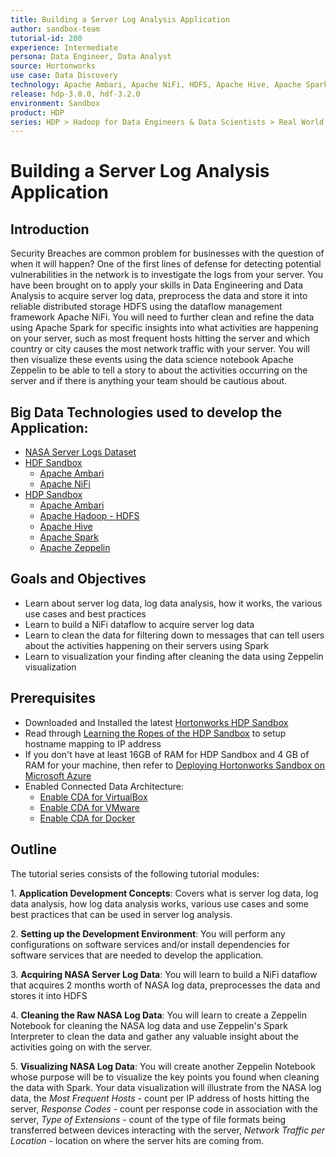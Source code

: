 ```yaml
---
title: Building a Server Log Analysis Application
author: sandbox-team
tutorial-id: 200
experience: Intermediate
persona: Data Engineer, Data Analyst
source: Hortonworks
use case: Data Discovery
technology: Apache Ambari, Apache NiFi, HDFS, Apache Hive, Apache Spark, Apache Zeppelin
release: hdp-3.0.0, hdf-3.2.0
environment: Sandbox
product: HDP
series: HDP > Hadoop for Data Engineers & Data Scientists > Real World Examples, HDF > Develop Data Flow & Streaming Applications > Real World Examples
---
```


# Building a Server Log Analysis Application

## Introduction

Security Breaches are common problem for businesses with the question of when it
will happen? One of the first lines of defense for detecting potential
vulnerabilities in the network is to investigate the logs from your server. You
have been brought on to apply your skills in Data Engineering and Data Analysis
to acquire server log data, preprocess the data and store it into reliable
distributed storage HDFS using the dataflow management framework Apache NiFi.
You will need to further clean and refine the data using Apache Spark for
specific insights into what activities are happening on your server, such as
most frequent hosts hitting the server and which country or city causes the
most network traffic with your server. You will then visualize these events
using the data science notebook Apache Zeppelin to be able to tell a story
to about the activities occurring on the server and if there is anything your
team should be cautious about.

## Big Data Technologies used to develop the Application:

- [NASA Server Logs Dataset](http://ita.ee.lbl.gov/html/contrib/NASA-HTTP.html)
- [HDF Sandbox](https://hortonworks.com/products/data-platforms/hdf/)
    - [Apache Ambari](https://ambari.apache.org/)
    - [Apache NiFi](https://nifi.apache.org/)
- [HDP Sandbox](https://hortonworks.com/products/data-platforms/hdp/)
    - [Apache Ambari](https://ambari.apache.org/)
    - [Apache Hadoop - HDFS](http://hadoop.apache.org/docs/r2.7.6/)
    - [Apache Hive](https://hive.apache.org/)
    - [Apache Spark](https://spark.apache.org/)
    - [Apache Zeppelin](https://zeppelin.apache.org/)

## Goals and Objectives

- Learn about server log data, log data analysis, how it works, the various use cases
and best practices
- Learn to build a NiFi dataflow to acquire server log data
- Learn to clean the data for filtering down to messages that can tell users
about the activities happening on their servers using Spark
- Learn to visualization your finding after cleaning the data using Zeppelin
visualization

## Prerequisites

- Downloaded and Installed the latest [Hortonworks HDP Sandbox](https://hortonworks.com/hdp/downloads/)
- Read through [Learning the Ropes of the HDP Sandbox](https://hortonworks.com/tutorial/learning-the-ropes-of-the-hortonworks-sandbox/) to setup hostname mapping to IP address
- If you don't have at least 16GB of RAM for HDP Sandbox and 4 GB of RAM for your machine, then refer to [Deploying Hortonworks Sandbox on Microsoft Azure](https://hortonworks.com/tutorial/sandbox-deployment-and-install-guide/section/4/)
- Enabled Connected Data Architecture:
  - [Enable CDA for VirtualBox](https://hortonworks.com/tutorial/sandbox-deployment-and-install-guide/section/1/#enable-connected-data-architecture-cda---advanced-topic)
  - [Enable CDA for VMware](https://hortonworks.com/tutorial/sandbox-deployment-and-install-guide/section/2/#enable-connected-data-architecture-cda---advanced-topic)
  - [Enable CDA for Docker](https://hortonworks.com/tutorial/sandbox-deployment-and-install-guide/section/3/#enable-connected-data-architecture-cda---advanced-topic)

## Outline

The tutorial series consists of the following tutorial modules:

1\. **Application Development Concepts**: Covers what is server log data, log data analysis, how log data analysis works, various use cases and some best practices that can be used in server log analysis.

2\. **Setting up the Development Environment**: You will perform any configurations on software services and/or install dependencies for software services that are needed to develop the application.

3\. **Acquiring NASA Server Log Data**: You will learn to build a NiFi dataflow that acquires 2 months worth of NASA log data, preprocesses the data and stores it into HDFS

4\. **Cleaning the Raw NASA Log Data**: You will learn to create a Zeppelin Notebook for cleaning the NASA log data and use Zeppelin's Spark Interpreter to clean the data and gather any valuable insight about the activities going on with the server.

5\. **Visualizing NASA Log Data**: You will create another Zeppelin Notebook whose purpose will be to visualize the key points you found when cleaning the data with Spark. Your data visualization will illustrate from the NASA log data, the _Most Frequent Hosts_ - count per IP address of hosts hitting the server, _Response Codes_ - count per response code in association with the server, _Type of Extensions_ - count of the type of file formats being transferred between devices interacting with the server, _Network Traffic per Location_ - location on where the server hits are coming from.
